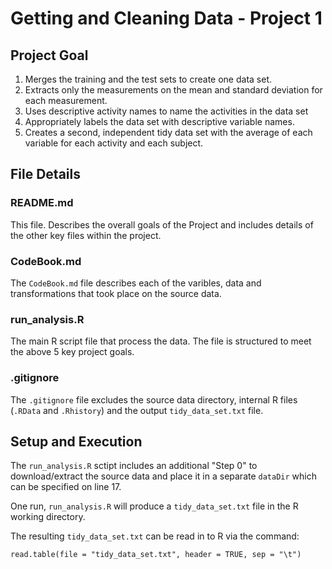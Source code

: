 # Getting and Cleaning Data - Project 1

## Project Goal

1. Merges the training and the test sets to create one data set.
1. Extracts only the measurements on the mean and standard deviation for each measurement. 
1. Uses descriptive activity names to name the activities in the data set
1. Appropriately labels the data set with descriptive variable names. 
1. Creates a second, independent tidy data set with the average of each variable for each activity and each subject. 

## File Details

### README.md

This file. Describes the overall goals of the Project and includes details of the other key files within the project.

### CodeBook.md

The `CodeBook.md` file describes each of the varibles, data and transformations that took place on the source data.

### run_analysis.R

The main R script file that process the data. The file is structured to meet the above 5 key project goals.

### .gitignore

The `.gitignore` file excludes the source data directory, internal R files (`.RData` and `.Rhistory`) and the output `tidy_data_set.txt` file.

## Setup and Execution

The `run_analysis.R` sctipt includes an additional "Step 0" to download/extract the source data and place it in a separate `dataDir` which can be specified on line 17.

One run, `run_analysis.R` will produce a `tidy_data_set.txt` file in the R working directory.

The resulting `tidy_data_set.txt` can be read in to R via the command:
```
read.table(file = "tidy_data_set.txt", header = TRUE, sep = "\t")
```
